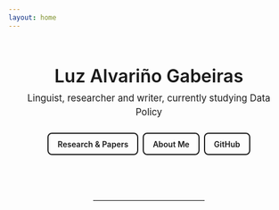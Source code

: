 ```yaml
---
layout: home
---
```


<section style="text-align:center; padding: 3rem 1rem 2rem;">
  <h1 style="font-size:2rem; margin:0 0 .5rem; font-weight:600;">
    Luz Alvariño Gabeiras
  </h1>

  <p style="font-size:1.05rem; max-width:600px; margin:0 auto 1.5rem; line-height:1.5;">
    Linguist, researcher and writer, currently studying Data Policy
  </p>

  <p style="margin:0; display:flex; flex-wrap:wrap; gap:.5rem; justify-content:center;">
    <a href="/papers/" style="border:2px solid currentColor; border-radius:8px; padding:.6rem 1rem; text-decoration:none; font-weight:600;">
      Research & Papers
    </a>
    <a href="/about/" style="border:2px solid currentColor; border-radius:8px; padding:.6rem 1rem; text-decoration:none; font-weight:600;">
      About Me
    </a>
    <a href="https://github.com/luzalvari" style="border:2px solid currentColor; border-radius:8px; padding:.6rem 1rem; text-decoration:none; font-weight:600;">
      GitHub
    </a>
  </p>
</section>

<hr style="max-width:200px; margin:3rem auto 2rem; border:0; border-top:1px solid #ddd;">

<!-- below this, Minima's 'home' layout will list posts if you have them -->
